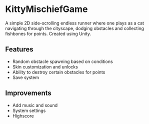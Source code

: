 # KittyMischiefGame
 A simple 2D side-scrolling endless runner where one plays as a cat navigating through the cityscape, dodging obstacles and collecting fishbones for points. Created using Unity.

## Features
- Random obstacle spawning based on conditions
- Skin customization and unlocks
- Ability to destroy certain obstacles for points
- Save system

## Improvements
- Add music and sound
- System settings
- Highscore
